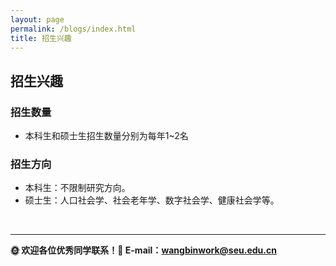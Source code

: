 ```yaml
---
layout: page
permalink: /blogs/index.html
title: 招生兴趣
---
```


## **招生兴趣**

###  招生数量
- 本科生和硕士生招生数量分别为每年1~2名

### 招生方向
- 本科生：不限制研究方向。
- 硕士生：人口社会学、社会老年学、数字社会学、健康社会学等。

<br>

---

**🌞 欢迎各位优秀同学联系！📧 E-mail：wangbinwork@seu.edu.cn**



<br>
